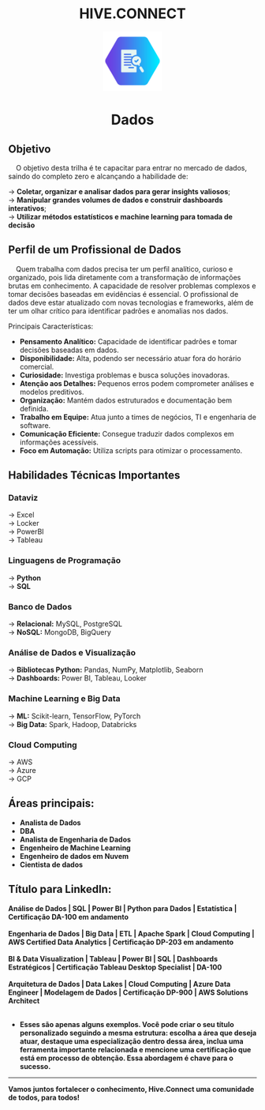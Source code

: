 <h1 align="center">HIVE.CONNECT</h1>
<div align="center">
  <img src="data.png" alt="Git" width="120px" />
  <h1 align="center">Dados</h1>
</div>

## Objetivo
&nbsp;&nbsp;&nbsp;&nbsp;O objetivo desta trilha é te capacitar para entrar no mercado de dados, saindo do completo zero e alcançando a habilidade de:

→ **Coletar, organizar e analisar dados para gerar insights valiosos**;  
→ **Manipular grandes volumes de dados e construir dashboards interativos**;  
→ **Utilizar métodos estatísticos e machine learning para tomada de decisão**  

## Perfil de um Profissional de Dados
&nbsp;&nbsp;&nbsp;&nbsp;Quem trabalha com dados precisa ter um perfil analítico, curioso e organizado, pois lida diretamente com a transformação de informações brutas em conhecimento. A capacidade de resolver problemas complexos e tomar decisões baseadas em evidências é essencial.
O profissional de dados deve estar atualizado com novas tecnologias e frameworks, além de ter um olhar crítico para identificar padrões e anomalias nos dados.
  
  Principais Características:

- **Pensamento Analítico:** Capacidade de identificar padrões e tomar decisões baseadas em dados. 
- **Disponibilidade:** Alta, podendo ser necessário atuar fora do horário comercial.  
- **Curiosidade:** Investiga problemas e busca soluções inovadoras.
- **Atenção aos Detalhes:**  Pequenos erros podem comprometer análises e modelos preditivos.
- **Organização:** Mantém dados estruturados e documentação bem definida.  
- **Trabalho em Equipe:** Atua junto a times de negócios, TI e engenharia de software.  
- **Comunicação Eficiente:** Consegue traduzir dados complexos em informações acessíveis. 
- **Foco em Automação:** Utiliza scripts para otimizar o processamento.

## Habilidades Técnicas Importantes
###  Dataviz 
→  Excel   
→  Locker  
→  PowerBI    
→  Tableau  
### Linguagens de Programação  
→  **Python**  
→  **SQL**  
###  Banco de Dados  
→  **Relacional:** MySQL, PostgreSQL  
→  **NoSQL:** MongoDB, BigQuery  
###  Análise de Dados e Visualização  
→  **Bibliotecas Python:** Pandas, NumPy, Matplotlib, Seaborn  
→  **Dashboards:** Power BI, Tableau, Looker   
###  Machine Learning e Big Data  
→  **ML:** Scikit-learn, TensorFlow, PyTorch  
→  **Big Data:** Spark, Hadoop, Databricks  
###  Cloud Computing  
→  AWS  
→  Azure  
→  GCP  


## Áreas principais:
- **Analista de Dados**  
- **DBA**  
- **Analista de Engenharia de Dados**  
- **Engenheiro de Machine Learning**  
- **Engenheiro de dados em Nuvem**  
- **Cientista de dados**  

## Título para LinkedIn:

**Análise de Dados | SQL | Power BI | Python para Dados | Estatística | Certificação DA-100 em andamento**  
<br>
**Engenharia de Dados | Big Data | ETL | Apache Spark | Cloud Computing | AWS Certified Data Analytics | Certificação DP-203 em andamento**  
<br>
**BI & Data Visualization | Tableau | Power BI | SQL | Dashboards Estratégicos | Certificação Tableau Desktop Specialist | DA-100**  
<br>
**Arquitetura de Dados | Data Lakes | Cloud Computing | Azure Data Engineer | Modelagem de Dados | Certificação DP-900 | AWS Solutions Architect**  
<br>

- **Esses são apenas alguns exemplos. Você pode criar o seu título personalizado seguindo a mesma estrutura: escolha a área que deseja atuar, destaque uma especialização dentro dessa área, inclua uma ferramenta importante relacionada e mencione uma certificação que está em processo de obtenção. Essa abordagem é chave para o sucesso.**

---
**Vamos juntos fortalecer o conhecimento, Hive.Connect uma comunidade de todos, para todos!**  
